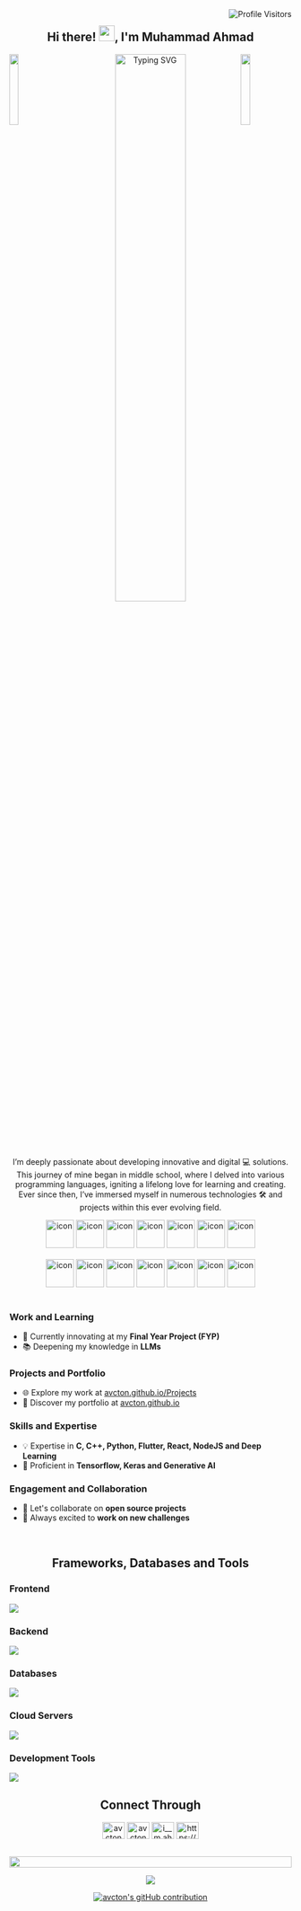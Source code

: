 <!-- Profile Visits -->

<a href="https://komarev.com/ghpvc/?username=avcton">
  <img align="right" src="https://komarev.com/ghpvc/?username=avcton&label=Visitors&color=0e75b6&style=flat" alt="Profile Visitors" />
</a>

<!-- Intro Mesage -->

<h2 align="center">
  Hi there!
  <img src="https://media.giphy.com/media/hvRJCLFzcasrR4ia7z/giphy.gif" width="28">,
  I'm Muhammad Ahmad
</h2>

<!-- Intro Confetti -->

<img align="left" src="https://user-images.githubusercontent.com/65187002/144930161-2f783401-8d27-4fdf-a2f7-cc0ba32f1f1f.gif" width="18%" style="display:inline;">
<img align="right" src="https://user-images.githubusercontent.com/65187002/144930161-2f783401-8d27-4fdf-a2f7-cc0ba32f1f1f.gif" width="18%" style="display:inline;">

<!-- Intro Highlights -->

<p align="center">
  <img width="50%" src="https://readme-typing-svg.herokuapp.com?font=Poppins&duration=3000&pause=200&center=true&vCenter=true&random=false&width=435&lines=Full+Stack+Developer;Data+Scientist;6%2B+years+of+coding+experience;Always+learning+new+stuff" alt="Typing SVG" />
</p>

<!-- Bio -->

<p align="center">
  I’m deeply passionate about developing innovative and digital 💻 solutions. This journey of mine began in middle school, where I delved into various programming languages, igniting a lifelong love for learning and creating. Ever since then, I’ve immersed myself in numerous technologies 🛠️ and projects within this ever evolving field.
</p>

<!-- Techstack Highlights -->

<div align="center">
  <img src="https://techstack-generator.vercel.app/cpp-icon.svg" alt="icon" width="50" height="50" />
  <img src="https://techstack-generator.vercel.app/csharp-icon.svg" alt="icon" width="50" height="50" />
  <img src="https://techstack-generator.vercel.app/js-icon.svg" alt="icon" width="50" height="50" />
  <img src="https://techstack-generator.vercel.app/ts-icon.svg" alt="icon" width="50" height="50" />
  <img src="https://techstack-generator.vercel.app/react-icon.svg" alt="icon" width="50" height="50" />
  <img src="https://techstack-generator.vercel.app/python-icon.svg" alt="icon" width="50" height="50" />
  <img src="https://techstack-generator.vercel.app/django-icon.svg" alt="icon" width="50" height="50" />
</div>

<br>

<div align="center">
  <img src="https://techstack-generator.vercel.app/restapi-icon.svg" alt="icon" width="50" height="50" />
  <img src="https://techstack-generator.vercel.app/graphql-icon.svg" alt="icon" width="50" height="50" />
  <img src="https://techstack-generator.vercel.app/docker-icon.svg" alt="icon" width="50" height="50" />
  <img src="https://techstack-generator.vercel.app/mysql-icon.svg" alt="icon" width="50" height="50" />
  <img src="https://techstack-generator.vercel.app/aws-icon.svg" alt="icon" width="50" height="50" />
  <img src="https://techstack-generator.vercel.app/github-icon.svg" alt="icon" width="50" height="50" />
  <img src="https://techstack-generator.vercel.app/sass-icon.svg" alt="icon" width="50" height="50" />
</div>

<br>

<!-- Current Status -->

### Work and Learning
- 🚀 Currently innovating at my **Final Year Project (FYP)**
- 📚 Deepening my knowledge in **LLMs**

### Projects and Portfolio
- 🌐 Explore my work at [avcton.github.io/Projects](https://avcton.github.io/Projects/)
- 💼 Discover my portfolio at [avcton.github.io](https://avcton.github.io/)

### Skills and Expertise
- 💡 Expertise in **C, C++, Python, Flutter, React, NodeJS and Deep Learning**
- 🔧 Proficient in **Tensorflow, Keras and Generative AI**

### Engagement and Collaboration
- 🤝 Let's collaborate on **open source projects**
- 🚀 Always excited to **work on new challenges**

<br>

<!-- Lanuage and Tools -->

<h2 align="center">Frameworks, Databases and Tools</h2>

### Frontend
<p align="left">
  <img src="https://skillicons.dev/icons?i=ts,js,react,flutter,redux,tailwind,materialui,vite,sass" />
</p>

### Backend
<p align="left">
  <img src="https://skillicons.dev/icons?i=php,nodejs,flask,express,dotnet,django" />
</p>

### Databases
<p align="left">
  <img src="https://skillicons.dev/icons?i=mongodb,mysql,postgresql,sqlite" />
</p>

### Cloud Servers
<p align="left">
  <img src="https://skillicons.dev/icons?i=azure,aws,gcp,firebase,appwrite" />
</p>

### Development Tools
<p align="left">
  <img src="https://skillicons.dev/icons?i=git,github,gitlab,docker,figma,xd,idea,vscode,postman,linux,arduino,androidstudio,anaconda,opencv,ps,pug,selenium,sklearn,tensorflow," />
</p>

<!-- Socials -->

<h2 align="center">Connect Through</h2>
<p align="center">
<a href="https://twitter.com/avcton" target="blank"><img align="center" src="https://raw.githubusercontent.com/rahuldkjain/github-profile-readme-generator/master/src/images/icons/Social/twitter.svg" alt="avcton" height="30" width="40" /></a>
<a href="https://linkedin.com/in/avcton" target="blank"><img align="center" src="https://raw.githubusercontent.com/rahuldkjain/github-profile-readme-generator/master/src/images/icons/Social/linked-in-alt.svg" alt="avcton" height="30" width="40" /></a>
<a href="https://instagram.com/i__m.ahmad" target="blank"><img align="center" src="https://raw.githubusercontent.com/rahuldkjain/github-profile-readme-generator/master/src/images/icons/Social/instagram.svg" alt="i__m.ahmad" height="30" width="40" /></a>
<a href="https://avcton.github.io/sitemap" target="blank"><img align="center" src="https://raw.githubusercontent.com/rahuldkjain/github-profile-readme-generator/master/src/images/icons/Social/rss.svg" alt="https://avcton.github.io/sitemap" height="30" width="40" /></a>
</p>
<br>

<!-- Github Achievements -->

<img src="https://i.imgur.com/dBaSKWF.gif" height="20" width="100%">

<p align="center">
  <a align="center"href="https://github.com/avcton">
    <img src="https://github-profile-trophy.vercel.app/?username=avcton&theme=matrix&no-bg=true&no-frame=true&row=1&column=4&title=MultiLanguage,Joined2020,Commits,Experience">
  </a>
</p>

<!-- Streak stats down for now

<p align="center">
  <a align="center"href="https://github.com/avcton">
    <img src="https://github-readme-streak-stats.herokuapp.com/?user=avcton&theme=radical&border=7F3FBF&background=0D1117" alt="avcton's gitHub streak"/>
  </a>
</p>

 -->

<p align="center">
  <a href="https://github.com/avcton">
    <img src="https://github-profile-summary-cards.vercel.app/api/cards/profile-details?username=avcton&theme=radical" alt="avcton's gitHub contribution"/>
  </a>
</p>
